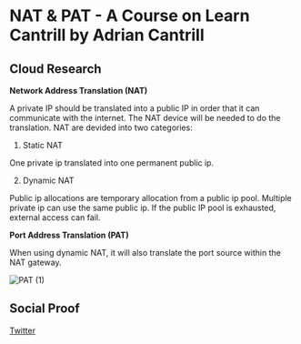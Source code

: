 

# NAT & PAT - A Course on Learn Cantrill by Adrian Cantrill

## Cloud Research

**Network Address Translation (NAT)**

A private IP should be translated into a public IP in order that it can communicate with the internet. The NAT device will be needed to do the translation. NAT are devided into two categories:
1.  Static NAT

One private ip translated into one permanent public ip.
  
2. Dynamic NAT

Public ip allocations are temporary allocation from a public ip pool. Multiple private ip can use the same public ip. If the public IP pool is exhausted, external access can fail.

**Port Address Translation (PAT)**

When using dynamic NAT, it will also translate the port source within the NAT gateway. 

![PAT (1)](https://user-images.githubusercontent.com/99172259/168200335-802c72cc-3198-4899-8177-f0647a3f34f2.jpg)

## Social Proof

[Twitter](https://twitter.com/JoeSeven08/status/1524942443594280961)
